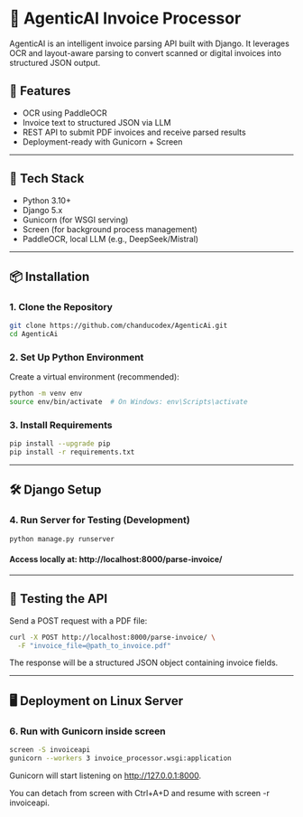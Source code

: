 # 🧾 AgenticAI Invoice Processor

AgenticAI is an intelligent invoice parsing API built with Django. It leverages OCR and layout-aware parsing to convert scanned or digital invoices into structured JSON output.

## 🚀 Features

- OCR using PaddleOCR
- Invoice text to structured JSON via LLM
- REST API to submit PDF invoices and receive parsed results
- Deployment-ready with Gunicorn + Screen

---

## 🧰 Tech Stack

- Python 3.10+
- Django 5.x
- Gunicorn (for WSGI serving)
- Screen (for background process management)
- PaddleOCR, local LLM (e.g., DeepSeek/Mistral)

---

## 📦 Installation

### 1. Clone the Repository

```bash
git clone https://github.com/chanducodex/AgenticAi.git
cd AgenticAi
```

### 2. Set Up Python Environment
Create a virtual environment (recommended):
```bash
python -m venv env
source env/bin/activate  # On Windows: env\Scripts\activate
```

### 3. Install Requirements
```bash
pip install --upgrade pip
pip install -r requirements.txt
```

---

## 🛠️ Django Setup

### 4. Run Server for Testing (Development)
```bash
python manage.py runserver
```

#### Access locally at: http://localhost:8000/parse-invoice/

---

## 🧪 Testing the API

Send a POST request with a PDF file:
```bash
curl -X POST http://localhost:8000/parse-invoice/ \
  -F "invoice_file=@path_to_invoice.pdf"
```
The response will be a structured JSON object containing invoice fields.

---

## 🖥️ Deployment on Linux Server

### 6. Run with Gunicorn inside screen
```bash
screen -S invoiceapi
gunicorn --workers 3 invoice_processor.wsgi:application
```
Gunicorn will start listening on http://127.0.0.1:8000.

You can detach from screen with Ctrl+A+D and resume with screen -r invoiceapi.

